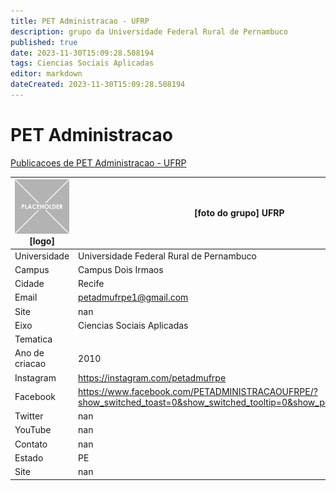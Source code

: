 ```yaml
---
title: PET Administracao - UFRP
description: grupo da Universidade Federal Rural de Pernambuco
published: true
date: 2023-11-30T15:09:28.508194
tags: Ciencias Sociais Aplicadas
editor: markdown
dateCreated: 2023-11-30T15:09:28.508194
---
```


# PET Administracao

[Publicacoes de PET Administracao - UFRP](/atividade/133PETAdministracaoUFRP/feed.md)

| ![placeholder.png](/placeholder.png) [logo] | [foto do grupo] UFRP         |
| ------------------------------------------- | ------------------------------------------------- |
| Universidade                                | Universidade Federal Rural de Pernambuco      |
| Campus                                      | Campus Dois Irmaos            |
| Cidade                                      | Recife             |
| Email                                       | petadmufrpe1@gmail.com             |
| Site                                        | nan              |
| Eixo                                        | Ciencias Sociais Aplicadas              |
| Tematica                                    |           |
| Ano de criacao                              | 2010        |
| Instagram                                   | https://instagram.com/petadmufrpe         |
| Facebook                                    | https://www.facebook.com/PETADMINISTRACAOUFRPE/?show_switched_toast=0&show_switched_tooltip=0&show_podcast_settings=0          |
| Twitter                                     | nan           |
| YouTube                                     | nan           |
| Contato                                     | nan         |
| Estado                                      |  PE            |
| Site                                        | nan |
